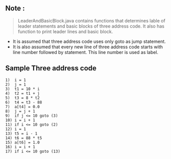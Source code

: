 ## Note :
> LeaderAndBasicBlock.java contains functions that determines
> lable of leader statements and basic blocks of three address
> code. It also has function to print leader lines and basic block.

* It is assumed that three address code uses only goto as jump 
  statement.
* It is also assumed that every new line of three address code
  starts with line number followed by statement. This line 
  number is used as label.

## Sample Three address code
```
1)	i = 1
2)	j = 1
3)	t1 = 10 * i
4)	t2 = t1 + j
5)	t3 = 8 * t2
6)	t4 = t3 - 88
7)	a[t4] = 0.0
8)	j = j + 1
9)	if j <= 10 goto (3)
10)	i = i + 1
11)	if i <= 10 goto (2)
12)	i = 1
13)	t5 = i - 1
14)	t6 = 88 * t5
15)	a[t6] = 1.0
16)	i = i + 1
17)	if i <= 10 goto (13)
```
